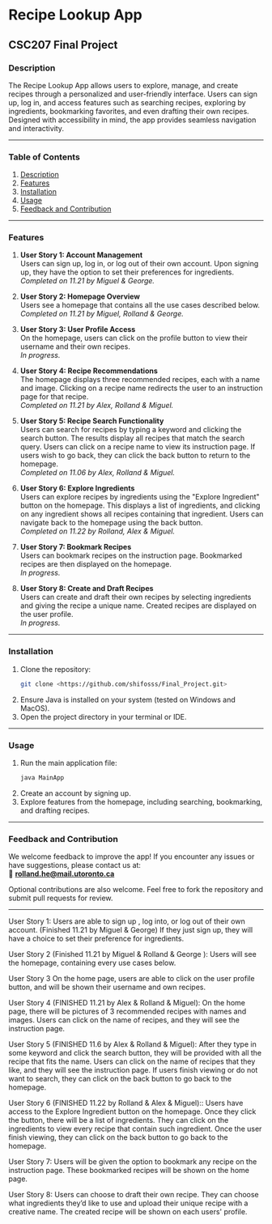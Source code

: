 # Recipe Lookup App
## CSC207 Final Project

### Description
The Recipe Lookup App allows users to explore, manage, and create recipes through a personalized and user-friendly interface. 
Users can sign up, log in, and access features such as searching recipes, exploring by ingredients, bookmarking favorites, and even drafting their own recipes. 
Designed with accessibility in mind, the app provides seamless navigation and interactivity.

---

### Table of Contents
1. [Description](#description)
2. [Features](#features)
3. [Installation](#installation)
4. [Usage](#usage)
5. [Feedback and Contribution](#feedback-and-contribution)

---

### Features

1. **User Story 1: Account Management**  
   Users can sign up, log in, or log out of their own account. Upon signing up, they have the option to set their preferences for ingredients.  
   *Completed on 11.21 by Miguel & George.*

2. **User Story 2: Homepage Overview**  
   Users see a homepage that contains all the use cases described below.  
   *Completed on 11.21 by Miguel, Rolland & George.*

3. **User Story 3: User Profile Access**  
   On the homepage, users can click on the profile button to view their username and their own recipes.  
   *In progress.*

4. **User Story 4: Recipe Recommendations**  
   The homepage displays three recommended recipes, each with a name and image. Clicking on a recipe name redirects the user to an instruction page for that recipe.  
   *Completed on 11.21 by Alex, Rolland & Miguel.*

5. **User Story 5: Recipe Search Functionality**  
   Users can search for recipes by typing a keyword and clicking the search button. The results display all recipes that match the search query. Users can click on a recipe name to view its instruction page. If users wish to go back, they can click the back button to return to the homepage.  
   *Completed on 11.06 by Alex, Rolland & Miguel.*

6. **User Story 6: Explore Ingredients**  
   Users can explore recipes by ingredients using the "Explore Ingredient" button on the homepage. This displays a list of ingredients, and clicking on any ingredient shows all recipes containing that ingredient. Users can navigate back to the homepage using the back button.  
   *Completed on 11.22 by Rolland, Alex & Miguel.*

7. **User Story 7: Bookmark Recipes**  
   Users can bookmark recipes on the instruction page. Bookmarked recipes are then displayed on the homepage.  
   *In progress.*

8. **User Story 8: Create and Draft Recipes**  
   Users can create and draft their own recipes by selecting ingredients and giving the recipe a unique name. Created recipes are displayed on the user profile.  
   *In progress.*

---

### Installation
1. Clone the repository:
   ```bash
   git clone <https://github.com/shifosss/Final_Project.git>
   ```
2. Ensure Java is installed on your system (tested on Windows and MacOS).
3. Open the project directory in your terminal or IDE.

---

### Usage
1. Run the main application file:
   ```bash
   java MainApp
   ```
2. Create an account by signing up.
3. Explore features from the homepage, including searching, bookmarking, and drafting recipes.

---

### Feedback and Contribution
We welcome feedback to improve the app! If you encounter any issues or have suggestions, please contact us at:  
📧 **rolland.he@mail.utoronto.ca**

Optional contributions are also welcome. Feel free to fork the repository and submit pull requests for review.

---

User Story 1:
Users are able to sign up , log into, or log out of their own account. (Finished 11.21 by Miguel & George)
If they just sign up, they will have a choice to set their preference for ingredients.

User Story 2 (Finished 11.21 by Miguel & Rolland & George ):
Users will see the homepage, containing every use cases below.

User Story 3
On the home page, users are able to click on the user profile button, and will be shown their username and own recipes.

User Story 4 (FINISHED 11.21 by Alex & Rolland & Miguel):
On the home page, there will be pictures of 3 recommended recipes with names and images.
Users can click on the name of recipes, and they will see the instruction page.

User Story 5 (FINISHED 11.6 by Alex & Rolland & Miguel):
After they type in some keyword and click the search button, they will be provided with all the recipe that fits the name.
Users can click on the name of recipes that they like, and they will see the instruction page.
If users finish viewing or do not want to search, they can click on the back button to go back to the homepage. 

User Story 6 (FINISHED 11.22 by Rolland & Alex & Miguel)::
Users have access to the Explore Ingredient button on the homepage. 
Once they click the button, there will be a list of ingredients. 
They can click on the ingredients to view every recipe that contain such ingredient.
Once the user finish viewing, they can click on the back button to go back to the homepage.

User Story 7:
Users will be given the option to bookmark any recipe on the instruction page.
These bookmarked recipes will be shown on the home page.

User Story 8:
Users can choose to draft their own recipe. 
They can choose what ingredients they’d like to use and upload their unique recipe with a creative name.
The created recipe will be shown on each users' profile.

